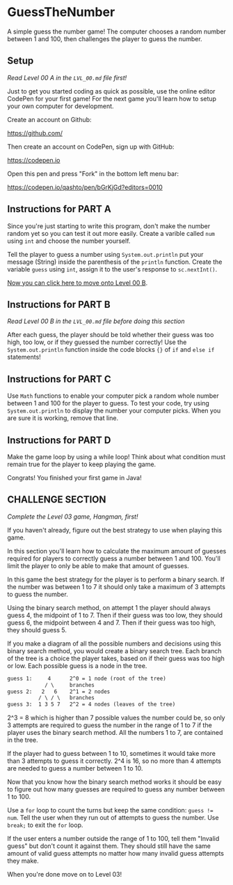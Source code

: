 # GuessTheNumber

A simple guess the number game! The computer chooses a random number between 1 and 100, then challenges the player to guess the number.

## Setup

_Read Level 00 A in the `LVL_00.md` file first!_

Just to get you started coding as quick as possible, use the online editor CodePen for your first game! For the next game you'll learn how to setup your own computer for development.

Create an account on Github:

https://github.com/

Then create an account on CodePen, sign up with GitHub:

https://codepen.io

Open this pen and press "Fork" in the bottom left menu bar:

https://codepen.io/qashto/pen/bGrKjGd?editors=0010

## Instructions for PART A

Since you're just starting to write this program, don't make the number random yet so you can test it out more easily. Create a varible called `num` using `int` and choose the number yourself.

Tell the player to guess a number using `System.out.println` put your message (String) inside the parenthesis of the `println` function. Create the variable `guess` using `int`, assign it to the user's response to `sc.nextInt()`.

[Now you can click here to move onto Level 00 B](https://github.com/quinton-ashley/IntroToJava#level-00-b).

## Instructions for PART B

_Read Level 00 B in the `LVL_00.md` file before doing this section_

After each guess, the player should be told whether their guess was too high, too low, or if they guessed the number correctly! Use the `System.out.println` function inside the code blocks `{}` of `if` and `else if` statements!

## Instructions for PART C

Use `Math` functions to enable your computer pick a random whole number between 1 and 100 for the player to guess. To test your code, try using `System.out.println` to display the number your computer picks. When you are sure it is working, remove that line.

## Instructions for PART D

Make the game loop by using a while loop! Think about what condition must remain true for the player to keep playing the game.

Congrats! You finished your first game in Java!

## CHALLENGE SECTION

_Complete the Level 03 game, Hangman, first!_

If you haven't already, figure out the best strategy to use when playing this game.

In this section you'll learn how to calculate the maximum amount of guesses required for players to correctly guess a number between 1 and 100. You'll limit the player to only be able to make that amount of guesses.

In this game the best strategy for the player is to perform a binary search. If the number was between 1 to 7 it should only take a maximum of 3 attempts to guess the number.

Using the binary search method, on attempt 1 the player should always guess 4, the midpoint of 1 to 7. Then if their guess was too low, they should guess 6, the midpoint between 4 and 7. Then if their guess was too high, they should guess 5.

If you make a diagram of all the possible numbers and decisions using this binary search method, you would create a binary search tree. Each branch of the tree is a choice the player takes, based on if their guess was too high or low. Each possible guess is a node in the tree.

```txt
guess 1:     4      2^0 = 1 node (root of the tree)
            / \     branches
guess 2:   2   6    2^1 = 2 nodes
          / \ / \   branches
guess 3:  1 3 5 7   2^2 = 4 nodes (leaves of the tree)
```

2^3 = 8 which is higher than 7 possible values the number could be, so only 3 attempts are required to guess the number in the range of 1 to 7 if the player uses the binary search method. All the numbers 1 to 7, are contained in the tree.

If the player had to guess between 1 to 10, sometimes it would take more than 3 attempts to guess it correctly. 2^4 is 16, so no more than 4 attempts are needed to guess a number between 1 to 10.

Now that you know how the binary search method works it should be easy to figure out how many guesses are required to guess any number between 1 to 100.

Use a `for` loop to count the turns but keep the same condition: `guess != num`. Tell the user when they run out of attempts to guess the number. Use `break;` to exit the `for` loop.

If the user enters a number outside the range of 1 to 100, tell them "Invalid guess" but don't count it against them. They should still have the same amount of valid guess attempts no matter how many invalid guess attempts they make.

When you're done move on to Level 03!
